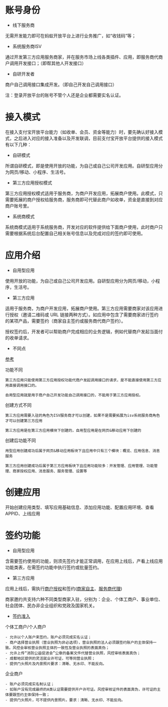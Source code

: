 

# 账号身份

- 线下服务商

无需开发能力即可在蚂蚁开放平台上进行业务推广，如“收钱码”等；

- 系统服务商ISV

通过开发第三方应用服务商家，并在服务市场上线各类插件、应用，即服务商代商户调用开发接口；（即帮其他人开发接口）

- 自研开发者

商户自己调用接口集成开发。（即自己开发自己调用接口）

注：登录开放平台的账号不管个人还是企业都需要实名认证。

# 接入模式

在接入支付宝开放平台能力（如收单、会员、资金等能力）时，要先确认好接入模式，之后进入对应的接入准备以及开发联调，目前支付宝开放平台提供的接入模式有以下几种：

- 自研模式

所谓自研模式，即是使用开放的功能，为自己或自己公司开发应用。自研型应用分为网页/移动、小程序、生活号。

- 第三方应用授权模式

第三方应用授权模式适用于服务商，为商户开发应用，拓展商户使用。此模式，只需要拓展的商户授权给服务商，服务商即可代替此商户如收单，资金是直接到对应商户账号里。

- 系统商模式

系统商模式适用于系统服务商，开发对应的软件提供给下面商户使用，此时商户只需要根据系统后台配置自己相关账号信息以及完成对应的签约即可使用。

# 应用介绍

- 自用型应用

使用开放的功能，为自己或自己公司开发应用。自研型应用分为网页/移动，小程序，生活号。

- 第三方应用

适用于服务商，为商户开发应用，拓展商户使用。第三方应用需要商家对该应用进行授权（邀请二维码或 URL 链接两种方式）。如应用中包含了需要商家进行签约的某项产品，需要签约（商家自主签约或服务商代商户签约）。

授权签约后，开发者可以帮助商户完成相应的业务逻辑，例如代替商户发起当面付的收单请求。

- 不同点

[参考](https://opensupport.alipay.com/support/helpcenter/271/201602487082)

功能不同
```
第三方应用只能使用第三方应用授权功能代商户发起调用接口的请求，是不能直接使用第三方应用直接调用接口的。

自用型应用就是用于商户自己开发功能自己调用接口的，不能用于第三方应用授权。
```
创建方式不同
```
第三方应用需要入驻的角色为ISV服务商才可以创建，如果不是需要拓展为isv系统服务商角色才可以创建第三方应用

第三方应用是在第三方应用模块下创建的，自用型应用是在网页&移动应用下创建的
```
创建后功能不同
```
用型应用创建成功后属于网页&移动应用板块下且应用中只有三个模块：概览、应用信息、消息服务

第三方应用创建成功后属于第三方应用板块下且应用功能较多：开发管理、应用管理、功能管理、商家授权应用、消息服务、服务管理、设置等
```
# 创建应用

开始创建应用类型、填写应用基础信息、添加应用功能、配置应用环境、查看APPID、上线应用

# 签约功能

- 自用型应用

含需要签约使用的功能，则须先签约才能正常调用，在应用上线后，产看上线应用功能类表，在需签约功能中执行签约或批量签约。

- 第三方应用

应用上线后，需执行[商户授权](https://opendocs.alipay.com/isv/10467/xldcyq)和签约([商家自主](https://opendocs.alipay.com/open/200/105452)、[服务商代理](https://opensupport.alipay.com/support/helpcenter/190/201602469552))

商家邀约共支持六种不同类型商家入驻，分别为：企业、个体工商户、事业单位、社会团体、民办非企业组织和党政及国家机关。

- [签约准入](https://opendocs.alipay.com/open/107/103864)

个体工商户/个人商户
```
- 允许以个人账户来签约，账户必须完成实名认证；
- 商户选择营业执照（营业执照为非必选项），营业执照的法人必须跟签约账户的主体保持一致。风控会审核营业执照主体的一致性及营业执照的表面真伪；
- 允许上传“消防公益促进会”公章的备案文件代替营业执照，风控审核表面真伪；
- 成都地区提供的灵活就业许可证，可等同营业执照；
- 提供门头照片及内景照片要求：清晰、无水印、不能反向。
```
企业商户
```
- 账户必须完成实名制认证；
- 如账户没有完成最终的A类认证需要提供开户许可证。风控审核证件的表面真伪，许可证的主体要跟签约主体保持一致；
- 提供门头照片，可不提供内景照片。要求：清晰、无水印、不能反向。
```
